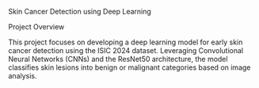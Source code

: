 Skin Cancer Detection using Deep Learning

Project Overview

This project focuses on developing a deep learning model for early skin cancer detection using the ISIC 2024 dataset. Leveraging Convolutional Neural Networks (CNNs) and the ResNet50 architecture, the model classifies skin lesions into benign or malignant categories based on image analysis.
